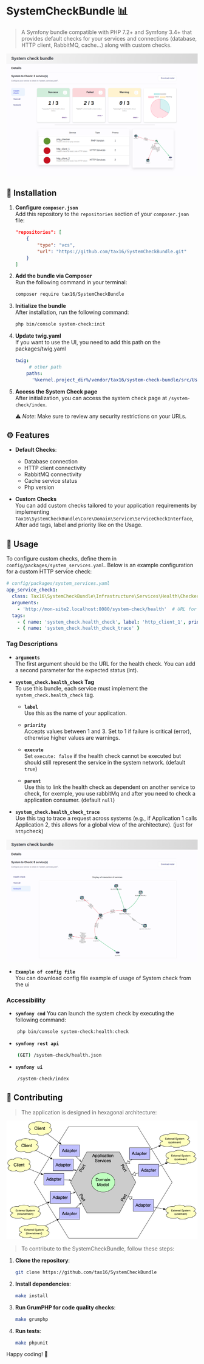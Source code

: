 
# SystemCheckBundle 📊

> A Symfony bundle compatible with PHP 7.2+ and Symfony 3.4+ that provides default checks for your services and connections (database, HTTP client, RabbitMQ, cache...) along with custom checks.

![Interface preview](doc/img/interface.png)

## 🚀 Installation

1. **Configure `composer.json`**  
   Add this repository to the `repositories` section of your `composer.json` file:

   ```json
   "repositories": [
       {
           "type": "vcs",
           "url": "https://github.com/tax16/SystemCheckBundle.git"
       }
   ]
   ```
2. **Add the bundle via Composer**  
   Run the following command in your terminal:

   ```bash
   composer require tax16/SystemCheckBundle
   ```


3. **Initialize the bundle**  
   After installation, run the following command:

   ```bash
   php bin/console system-check:init
   ```

4. **Update twig.yaml**  
   If you want to use the UI, you need to add this path on the packages/twig.yaml

   ```yaml
   twig:
        # other path
       paths:
         '%kernel.project_dir%/vendor/tax16/system-check-bundle/src/UserInterface/Resources/views': SystemCheckBundle
   ```

5. **Access the System Check page**  
   After initialization, you can access the system check page at `/system-check/index`.

   ⚠️ *Note*: Make sure to review any security restrictions on your URLs.

## ⚙️ Features

- **Default Checks**:
    - Database connection
    - HTTP client connectivity
    - RabbitMQ connectivity
    - Cache service status
    - Php version

- **Custom Checks**  
  You can add custom checks tailored to your application requirements by implementing `Tax16\SystemCheckBundle\Core\Domain\Service\ServiceCheckInterface`, After add tags, label and priority like on the Usage.
## 🔧 Usage

To configure custom checks, define them in `config/packages/system_services.yaml`. Below is an example configuration for a custom HTTP service check:

```yaml
# config/packages/system_services.yaml
app_service_check1:
  class: Tax16\SystemCheckBundle\Infrastructure\Services\Health\Checker\HttpServiceChecker
  arguments:
    - 'http://mon-site2.localhost:8080/system-check/health'  # URL for health check
  tags:
    - { name: 'system_check.health_check', label: 'http_client_1', priority: 2, description: 'Health check for test 1 via HTTP client', execute: true, parent: null }
    - { name: 'system_check.health_check_trace' }
```

### Tag Descriptions

- **`arguments`**  
  The first argument should be the URL for the health check. You can add a second parameter for the expected status (int).

- **`system_check.health_check` Tag**  
  To use this bundle, each service must implement the `system_check.health_check` tag.

    - **`label`**  
      Use this as the name of your application.

    - **`priority`**  
      Accepts values between 1 and 3. Set to 1 if failure is critical (error), otherwise higher values are warnings.

    - **`execute`**  
      Set `execute: false` if the health check cannot be executed but should still represent the service in the system network. (default `true`)

    - **`parent`**  
      Use this to link the health check as dependent on another service to check, for exemple, you use rabbitMq and after you need to check a application consumer. (default `null`)

- **`system_check.health_check_trace`**  
  Use this tag to trace a request across systems (e.g., if Application 1 calls Application 2, this allows for a global view of the architecture). (just for `http`check)

![Network design](doc/img/network.png)

- **`Example of config file`**  
  You can download config file example of usage of System check from the ui

### Accessibility
- **`symfony cmd`**
 You can launch the system check by executing the following command:
```bash
    php bin/console system-check:health:check
```
- **`symfony rest api`**
```bash
    (GET) /system-check/health.json
```
- **`symfony ui`**
```bash
    /system-check/index
```

## 🤝 Contributing

> The application is designed in hexagonal architecture:

![Network design](doc/img/hexagonal.png)

> To contribute to the SystemCheckBundle, follow these steps:

1. **Clone the repository**:
   ```bash
   git clone https://github.com/tax16/SystemCheckBundle
   ```

2. **Install dependencies**:
   ```bash
   make install
   ```

3. **Run GrumPHP for code quality checks**:
   ```bash
   make grumphp
   ```

4. **Run tests**:
   ```bash
   make phpunit
   ```
   
Happy coding! 🎉